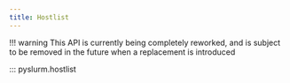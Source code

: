 ```yaml
---
title: Hostlist
---
```


!!! warning
    This API is currently being completely reworked, and is subject to be
    removed in the future when a replacement is introduced

::: pyslurm.hostlist
